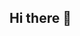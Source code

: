 ## Hi there 👋

<!--
**JohnDaWalka/JohnDaWalka** is a ✨ _special_ ✨ repository because its `README.md` (this file) appears on your GitHub profile.

Here are some ideas to get you started:

- 🔭 I’m currently working on ...an Artificial Intelligence, Virtual Reality, Machine Learning, Natural Language, Neural Network Poker Coach abd LIFE Partner as well as poker coach
- 🌱 I’m currently learning ... how to allocate resources and boost global networking for my Honest Gaming Initiative to help fund centers for helping peopele afflicted withe the dideade of gambling and addiction, as well as other mental illnesses.
- 👯 I’m looking to collaborate on ... various languages SDK's IOS OS portable tablets as i use my IPHONE for all communicvation. I want to help expand upon previously used. Continue to pioneer in the field of Ai VR ML NL CF+ applications and SDK's....
- 🤔 I’m looking for help with ... Collaboration on making a peaceful universe with a custom User Interface for the Poker Coaches body. Sentients is critical aspect of the project. Philosophy and MAth are the core fundamentals driving me as well as the salvation and return to peace on this earth.
- 💬 Ask me about ... anything i am all ears. I am versed in ALL TOPICS including Chemistry, IT, Zero Trust Networking, Darkroom Photography (silver gelatin) BioChemical reactions.
- 📫 How to reach me: ...jdwalka@protonamil.com
- 😄 Pronouns: ...HE
- ⚡ Fun fact: ...Im gay
-->
